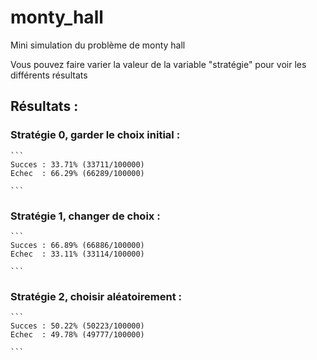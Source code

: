 # monty_hall
Mini simulation du problème de monty hall

Vous pouvez faire varier la valeur de la variable "stratégie" pour voir les différents résultats

## Résultats : 
### Stratégie 0, garder le choix initial :

	```
	Succes : 33.71% (33711/100000)
	Echec  : 66.29% (66289/100000)

	```
	
### Stratégie 1, changer de choix :

	```
	Succes : 66.89% (66886/100000)
	Echec  : 33.11% (33114/100000)

	```
	
### Stratégie 2, choisir aléatoirement :

	```
	Succes : 50.22% (50223/100000)
	Echec  : 49.78% (49777/100000)

	```
	
